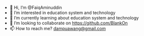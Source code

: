 - 👋 Hi, I’m @FaiqAminuddin
- 👀 I’m interested in education system and technology
- 🌱 I’m currently learning about education system and technology
- 💞️ I’m looking to collaborate on https://github.com/BlankOn
- 📫 How to reach me? dampuawang@gmail.com 

<!---
FaiqAminuddin/FaiqAminuddin is a ✨ special ✨ repository because its `README.md` (this file) appears on your GitHub profile.
You can click the Preview link to take a look at your changes.
--->
